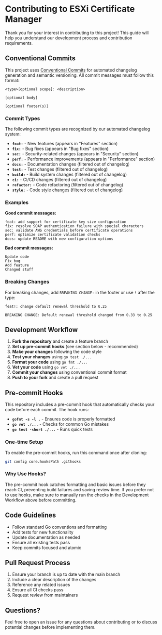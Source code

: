 # Contributing to ESXi Certificate Manager

Thank you for your interest in contributing to this project! This guide will help you understand our development process and contribution requirements.

## Conventional Commits

This project uses [Conventional Commits](https://www.conventionalcommits.org/) for automated changelog generation and semantic versioning. All commit messages must follow this format:

```
<type>[optional scope]: <description>

[optional body]

[optional footer(s)]
```

### Commit Types

The following commit types are recognized by our automated changelog system:

- **`feat:`** - New features (appears in "Features" section)
- **`fix:`** - Bug fixes (appears in "Bug fixes" section)  
- **`sec:`** - Security-related changes (appears in "Security" section)
- **`perf:`** - Performance improvements (appears in "Performance" section)
- **`docs:`** - Documentation changes (filtered out of changelog)
- **`test:`** - Test changes (filtered out of changelog)
- **`build:`** - Build system changes (filtered out of changelog)
- **`ci:`** - CI/CD changes (filtered out of changelog)
- **`refactor:`** - Code refactoring (filtered out of changelog)
- **`style:`** - Code style changes (filtered out of changelog)

### Examples

**Good commit messages:**
```
feat: add support for certificate key size configuration
fix: resolve SOAP authentication failure with special characters
sec: validate AWS credentials before certificate operations
perf: optimize certificate validation checks
docs: update README with new configuration options
```

**Bad commit messages:**
```
Update code
Fix bug
Add feature
Changed stuff
```

### Breaking Changes

For breaking changes, add `BREAKING CHANGE:` in the footer or use `!` after the type:

```
feat!: change default renewal threshold to 0.25

BREAKING CHANGE: Default renewal threshold changed from 0.33 to 0.25
```

## Development Workflow

1. **Fork the repository** and create a feature branch
2. **Set up pre-commit hooks** (see section below - recommended)
3. **Make your changes** following the code style
4. **Test your changes** using `go test ./...`
5. **Format your code** using `go fmt ./...`
6. **Vet your code** using `go vet ./...`
7. **Commit your changes** using conventional commit format
8. **Push to your fork** and create a pull request

## Pre-commit Hooks

This repository includes a pre-commit hook that automatically checks your code before each commit. The hook runs:

- **`gofmt -s -l .`** - Ensures code is properly formatted
- **`go vet ./...`** - Checks for common Go mistakes
- **`go test -short ./...`** - Runs quick tests

### One-time Setup

To enable the pre-commit hooks, run this command once after cloning:

```bash
git config core.hooksPath .githooks
```

### Why Use Hooks?

The pre-commit hook catches formatting and basic issues before they reach CI, preventing build failures and saving review time. If you prefer not to use hooks, make sure to manually run the checks in the Development Workflow above before committing.

## Code Guidelines

- Follow standard Go conventions and formatting
- Add tests for new functionality
- Update documentation as needed
- Ensure all existing tests pass
- Keep commits focused and atomic

## Pull Request Process

1. Ensure your branch is up to date with the main branch
2. Include a clear description of the changes
3. Reference any related issues
4. Ensure all CI checks pass
5. Request review from maintainers

## Questions?

Feel free to open an issue for any questions about contributing or to discuss potential changes before implementing them.